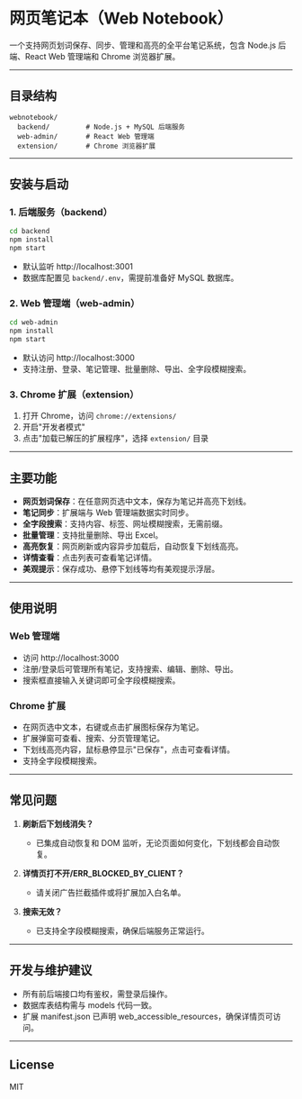 # 网页笔记本（Web Notebook）

一个支持网页划词保存、同步、管理和高亮的全平台笔记系统，包含 Node.js 后端、React Web 管理端和 Chrome 浏览器扩展。

---

## 目录结构

```
webnotebook/
  backend/         # Node.js + MySQL 后端服务
  web-admin/       # React Web 管理端
  extension/       # Chrome 浏览器扩展
```

---

## 安装与启动

### 1. 后端服务（backend）
```bash
cd backend
npm install
npm start
```
- 默认监听 http://localhost:3001
- 数据库配置见 `backend/.env`，需提前准备好 MySQL 数据库。

### 2. Web 管理端（web-admin）
```bash
cd web-admin
npm install
npm start
```
- 默认访问 http://localhost:3000
- 支持注册、登录、笔记管理、批量删除、导出、全字段模糊搜索。

### 3. Chrome 扩展（extension）
1. 打开 Chrome，访问 `chrome://extensions/`
2. 开启"开发者模式"
3. 点击"加载已解压的扩展程序"，选择 `extension/` 目录

---

## 主要功能

- **网页划词保存**：在任意网页选中文本，保存为笔记并高亮下划线。
- **笔记同步**：扩展端与 Web 管理端数据实时同步。
- **全字段搜索**：支持内容、标签、网址模糊搜索，无需前缀。
- **批量管理**：支持批量删除、导出 Excel。
- **高亮恢复**：网页刷新或内容异步加载后，自动恢复下划线高亮。
- **详情查看**：点击列表可查看笔记详情。
- **美观提示**：保存成功、悬停下划线等均有美观提示浮层。

---

## 使用说明

### Web 管理端
- 访问 http://localhost:3000
- 注册/登录后可管理所有笔记，支持搜索、编辑、删除、导出。
- 搜索框直接输入关键词即可全字段模糊搜索。

### Chrome 扩展
- 在网页选中文本，右键或点击扩展图标保存为笔记。
- 扩展弹窗可查看、搜索、分页管理笔记。
- 下划线高亮内容，鼠标悬停显示"已保存"，点击可查看详情。
- 支持全字段模糊搜索。

---

## 常见问题

1. **刷新后下划线消失？**
   - 已集成自动恢复和 DOM 监听，无论页面如何变化，下划线都会自动恢复。

2. **详情页打不开/ERR_BLOCKED_BY_CLIENT？**
   - 请关闭广告拦截插件或将扩展加入白名单。

3. **搜索无效？**
   - 已支持全字段模糊搜索，确保后端服务正常运行。

---

## 开发与维护建议

- 所有前后端接口均有鉴权，需登录后操作。
- 数据库表结构需与 models 代码一致。
- 扩展 manifest.json 已声明 web_accessible_resources，确保详情页可访问。

---

## License

MIT 